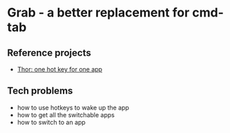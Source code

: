 # Grab - a better replacement for cmd-tab

## Reference projects
 - [Thor: one hot key for one app](https://github.com/gbammc/Thor)

## Tech problems
 - how to use hotkeys to wake up the app
 - how to get all the switchable apps
 - how to switch to an app
